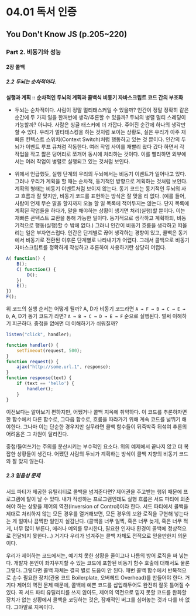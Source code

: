 # 04.01 독서 인증

## You Don't Know JS (p.205~220)

### Part 2. 비동기와 성능

#### 2장 콜백

##### 2.2 두뇌는 순차적이다.

**실행과 계획 :: 순차적인 두뇌의 계획과 콜백식 비동기 자바스크립트 코드 간의 부조화** 

- 두뇌는 순차적이다. 사림이 정말 멀티태스커일 수 있을까? 인간이 정말 정확히 같은 순간에 두 가지 일을 한꺼번에 생각/추론할 수 있을까? 두뇌의 병렬 멀티 스레딩이 가능할까? 아니다. 사람은 싱글 태스커에 더 가깝다. 주어진 순간에 하나의 생각만 할 수 있다. 우리가 멀티태스킹을 하는 것처럼 보이는 상황도, 실은 우리가 아주 재빠른 컨텍스트 스위치(Context Switch)처럼 행동하고 있는 것 뿐이다. 인간의 두뇌가 이벤트 루프 큐처럼 작동한다. 여러 작업 사이를 재빨리 왔다 갔다 하면서 각 작업을 작고 짧은 덩어리로 쪼개어 동시에 처리하는 것이다. 이를 빨리하면 외부에서는 여러 작업이 병렬로 실행되고 있는 것처럼 보인다.

- 위에서 언급했듯, 실행 단계의 우리의 두뇌에서는 비동기 이벤트가 일어나고 있다. 그러나 우리가 계획을 할 때는 순차적, 동기적인 방향으로 계획하는 것처럼 보인다. 계획의 형태는 비동기 이벤트처럼 보이지 않는다.  동기 코드는 동기적인 두뇌의 사고 흐름과 잘 맞지만, 비동기 코드를 표현하는 방식은 잘 맞을 리 없다. (예를 들어, 사람이 언제 무슨 말을 할지까지 오늘 할 일 목록에 적어두지는 않는다. 단지 목록에 계획된 작업들을 하다가, 말을 해야하는 상황이 생기면 처리(실행)할 뿐이다. 이는 재빠른 콘텍스트 교환을 통해 가능한 일이다. 동기적으로 생각하고 계획하되, 비동기적으로 행동(실행)할 수 밖에 없다.) 그러니 인간이 비동기 흐름을 생각하고 떠올리는 일은 부자연스럽다.  인간은 단계별로 끊어 생각하는 경향이 있고, 콜백은 동기에서 비동기로 전환된 이후론 단계별로 나타내기가 어렵다. 그래서 콜백으로 비동기 자바스크립트를 정확하게 작성하고 추론하여 사용하기란 상당히 어렵다.

```javascript
A( function() {
	B();
	C( function() {
		D();
	})
	E();
})
F();
```

위 코드의 실행 순서는 어떻게 될까? A, D가 비동기 코드라면 `A → F → B → C → E → D`, A, D가 동기 코드가 라면? `A → B → C → D → E → F` 순으로 실행된다. 벌써 이해하기 피곤하다. 중첩을 없애면 더 이해하기가 쉬워질까?

```javascript
listen("click", handler);

function handler() {
    setTimeout(request, 500);
}
function request() {
    ajax("http://some.url.1", response);
}
function response(text) {
    if (text == 'hello') {
        handler();
    }
}
```

이전보다는 알아보기 편하지만, 어쨌거나 콜백 지옥에 취약하다. 이 코드를 추론하자면 한 함수에서 다른 함수로, 그다음 함수로, 흐름을 따라가기 위해 계속 코드를 널뛰기 해야한다. 그나마 이는 단순한 경우지만 실무라면 콜백 함수들이 뒤죽박죽 뒤섞여 추론의 어려움은 그 차원이 달라진다. 

중첩/들여쓰기는 주의를 분산시키는 부수적인 요소다. 위의 예제에서 끝나지 않고 더 복잡한 상황들이 생긴다. 어쨌던 사람의 두뇌가 계획하는 방식이 콜백 지향의 비동기 코드와 잘 맞지 않는다. 

##### 2.3 믿음성 문제

서드 파티가 제공한 유틸리티로 콜백을 넘겨준다면? 제어권을 주고받는 행위 때문에 프로그램에 탈이 날 수 있다. 내가 작성하는 프로그램인데도 실행 흐름은 서드 파티에 의존해야 하는 상황을 제어의 역전(Inversion of Control)이라 한다. 서드 파티에서 콜백을 제대로 처리하지 않는 모든 경우를 열거해보면, 모든 경우의 보완 로직을 구현해 넣는다는 게 얼마나 끔찍한 일인지 실감난다. (콜백을 너무 일찍, 혹은 너무 늦게, 혹은 너무 적게, 너무 많이 부른다, 에러나 예외를 무시한다, 필요한 인자나 환경이 콜백에 정상적으로 전달되지 못한다...) 거기다 우리가 넘겨주는 콜백 자체도 전적으로 믿을만한지 의문이다.

우리가 제어하는 코드에서는, 예기치 못한 상황을 줄이고나 나름의 방어 로직을 짜 넣는다. 개발자 본인이 좌지우지할 수 있는 코드에 포함된 비동기 함수 호출에 대해서도 물론 그렇다. 그렇다면 콜백 자체는 결국 별로 도움이 안 된다. 매번 콜백 함수에서 반복적으로 손수 필요한 장치(관용 코드 Boilerplate, 오버헤드 Overhead)를 만들어야 한다. 거기다 제어의 역전 문제 때문에, 콜백에 예쁜 코드를 삽입해두어도 완전히 잘못 틀어질 수 있다. 꼭 서드 파티 유틸리티를 쓰지 않아도, 제어의 역전으로 믿지 못할 코드를 완화할 장치가 없는 상황에서 콜백을 코딩하는 것은, 잠재적인 버그를 심어놓는 것과 다를 바 없다. 그야말로 지옥이다.

<br />

